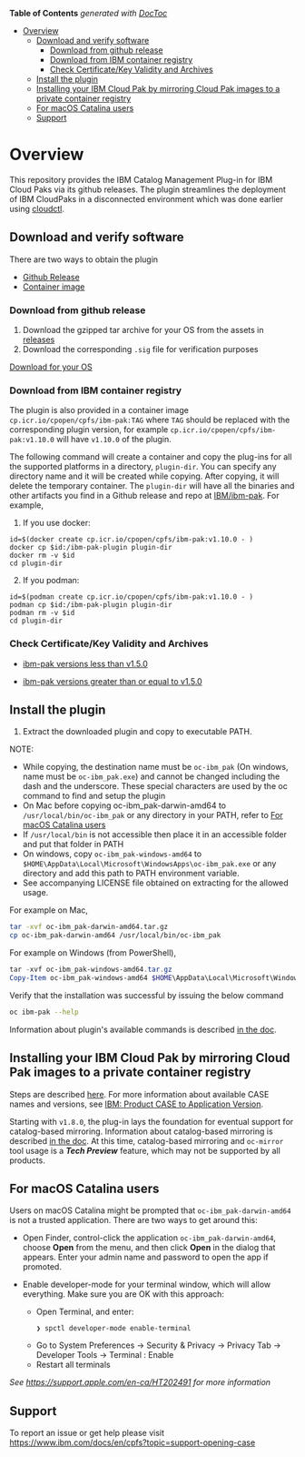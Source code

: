 <!-- START doctoc generated TOC please keep comment here to allow auto update -->
<!-- DON'T EDIT THIS SECTION, INSTEAD RE-RUN doctoc TO UPDATE -->
**Table of Contents**  *generated with [DocToc](https://github.com/thlorenz/doctoc)*

- [Overview](#overview)
  - [Download and verify software](#download-and-verify-software)
    - [Download from github release](#download-from-github-release)
    - [Download from IBM container registry](#download-from-ibm-container-registry)
    - [Check Certificate/Key Validity and Archives](#check-certificatekey-validity-and-archives)
  - [Install the plugin](#install-the-plugin)
  - [Installing your IBM Cloud Pak by mirroring Cloud Pak images to a private container registry](#installing-your-ibm-cloud-pak-by-mirroring-cloud-pak-images-to-a-private-container-registry)
  - [For macOS Catalina users](#for-macos-catalina-users)
  - [Support](#support)

<!-- END doctoc generated TOC please keep comment here to allow auto update -->

# Overview

This repository provides the IBM Catalog Management Plug-in for IBM Cloud Paks via its github releases. The plugin streamlines the deployment of IBM CloudPaks in a disconnected environment which was done earlier using [cloudctl](https://github.com/IBM/cloud-pak-cli).

## Download and verify software

There are two ways to obtain the plugin
* [Github Release](#download-from-github-release)
* [Container image](#download-from-ibm-container-registry)

### Download from github release

1. Download the gzipped tar archive for your OS from the assets in [releases](https://github.com/IBM/ibm-pak/releases)
2. Download the corresponding `.sig` file for verification purposes

[Download for your OS](docs/download-github.md)


### Download from IBM container registry

The plugin is also provided in a container image `cp.icr.io/cpopen/cpfs/ibm-pak:TAG` where `TAG` should be replaced with the corresponding plugin version, for example `cp.icr.io/cpopen/cpfs/ibm-pak:v1.10.0` will have `v1.10.0` of the plugin.

The following command will create a container and copy the plug-ins for all the supported platforms in a directory, `plugin-dir`. You can specify any directory name and it will be created while copying. After copying, it will delete the temporary container. The `plugin-dir` will have all the binaries and other artifacts you find in a Github release and repo at [IBM/ibm-pak](https://github.com/IBM/ibm-pak). For example,

1. If you use docker:

```
id=$(docker create cp.icr.io/cpopen/cpfs/ibm-pak:v1.10.0 - )
docker cp $id:/ibm-pak-plugin plugin-dir
docker rm -v $id
cd plugin-dir
``` 

2. If you podman:

```
id=$(podman create cp.icr.io/cpopen/cpfs/ibm-pak:v1.10.0 - )
podman cp $id:/ibm-pak-plugin plugin-dir
podman rm -v $id
cd plugin-dir
```

### Check Certificate/Key Validity and Archives

* [ibm-pak versions less than v1.5.0](docs/verify.md)

* [ibm-pak versions greater than or equal to v1.5.0](docs/verify-v2.md)



## Install the plugin

1. Extract the downloaded plugin and copy to executable PATH. 
  
NOTE:

- While copying, the destination name must be `oc-ibm_pak` (On windows, name must be `oc-ibm_pak.exe`) and cannot be changed including the dash and the underscore. These special characters are used by the oc command to find and setup the plugin
- On Mac before copying oc-ibm_pak-darwin-amd64 to `/usr/local/bin/oc-ibm_pak` or any directory in your PATH, refer to [For macOS Catalina users](#for-macos-catalina-users)
- If `/usr/local/bin` is not accessible then place it in an accessible folder and put that folder in PATH
- On windows, copy `oc-ibm_pak-windows-amd64` to `$HOME\AppData\Local\Microsoft\WindowsApps\oc-ibm_pak.exe` or any directory and add this path to PATH environment variable.
- See accompanying LICENSE file obtained on extracting for the allowed usage.

For example on Mac,

```bash
tar -xvf oc-ibm_pak-darwin-amd64.tar.gz
cp oc-ibm_pak-darwin-amd64 /usr/local/bin/oc-ibm_pak
```

For example on Windows (from PowerShell),

```powershell
tar -xvf oc-ibm_pak-windows-amd64.tar.gz
Copy-Item oc-ibm_pak-windows-amd64 $HOME\AppData\Local\Microsoft\WindowsApps\oc-ibm_pak.exe
```


Verify that the installation was successful by issuing the below command

```bash
oc ibm-pak --help
```

Information about plugin's available commands is described [in the doc](docs/command-help.md).

## Installing your IBM Cloud Pak by mirroring Cloud Pak images to a private container registry

Steps are described [here](https://www.ibm.com/docs/en/cloud-paks/1.0?topic=plugin-installing-by-connected-disconnected-mirroring).
For more information about available CASE names and versions, see [IBM: Product CASE to Application Version](https://ibm.github.io/cloud-pak/).

Starting with `v1.8.0`, the plug-in lays the foundation for eventual support for catalog-based mirroring. Information about catalog-based mirroring is described [in the doc](docs/catalog-mirroring.md). At this time, catalog-based mirroring and `oc-mirror` tool usage is a **_Tech Preview_** feature, which may not be supported by all products.

## For macOS Catalina users

Users on macOS Catalina might be prompted that `oc-ibm_pak-darwin-amd64` is not a trusted application. There are two ways to get around this:

- Open Finder, control-click  the application `oc-ibm_pak-darwin-amd64`, choose **Open** from the menu, and then click **Open** in the dialog that appears. Enter your admin name and password to open the app if promoted.

- Enable developer-mode for your terminal window, which will allow everything. Make sure you are OK with this approach:
  -  Open Terminal, and enter:
       ```console
       ❯ spctl developer-mode enable-terminal 
      ```
  - Go to System Preferences -> Security & Privacy -> Privacy Tab -> Developer Tools -> Terminal : Enable
  - Restart all terminals

_See https://support.apple.com/en-ca/HT202491 for more information_

## Support

To report an issue or get help please visit https://www.ibm.com/docs/en/cpfs?topic=support-opening-case

